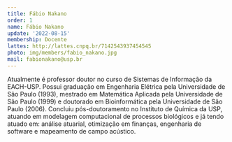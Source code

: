 ```yaml
---
title: Fábio Nakano
order: 1
name: Fábio Nakano
update: '2022-08-15'
membership: Docente
lattes: http://lattes.cnpq.br/7142543937454545
photo: img/members/fabio_nakano.jpg
mail: fabionakano@usp.br
---
```


Atualmente é professor doutor no curso de Sistemas de Informação da EACH-USP. Possui graduação em Engenharia Elétrica pela Universidade de São Paulo (1993), mestrado em Matemática Aplicada pela Universidade de São Paulo (1999) e doutorado em Bioinformática pela Universidade de São Paulo (2006). Concluiu pós-doutoramento no Instituto de Química da USP, atuando em modelagem computacional de processos biológicos e já tendo atuado em: análise atuarial, otimização em finanças, engenharia de software e mapeamento de campo acústico.

